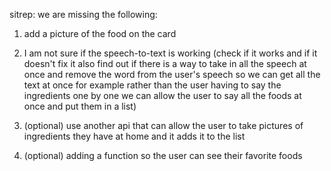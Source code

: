 sitrep:
we are missing the following:

1. add a picture of the food on the card
2. I am not sure if the speech-to-text is working (check if it works and if it doesn't fix it also find out if there is a way to take in all the speech at once and remove the word from the user's speech so we can get all the text at once for example rather than the user having to say the ingredients one by one we can allow the user to say all the foods at once and put them in a list)
  
3. (optional) use another api that can allow the user to take pictures of ingredients they have at home and it adds it to the list
4. (optional) adding a function so the user can see their favorite foods

